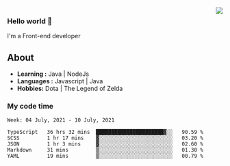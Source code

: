 <img align='right' src="https://github-readme-stats.vercel.app/api?username=jumodada&show_icons=true&theme=vue">

### Hello world 👋

I'm a Front-end developer 
    
## About
-  **Learning :** Java | NodeJs
-  **Languages :** Javascript | Java
-  **Hobbies:** Dota | The Legend of Zelda

### My code time

<!--START_SECTION:waka-->
```text
Week: 04 July, 2021 - 10 July, 2021

TypeScript   36 hrs 32 mins  ██████████████████████▓░░   90.59 % 
SCSS         1 hr 17 mins    ▓░░░░░░░░░░░░░░░░░░░░░░░░   03.20 % 
JSON         1 hr 3 mins     ▓░░░░░░░░░░░░░░░░░░░░░░░░   02.60 % 
Markdown     31 mins         ▒░░░░░░░░░░░░░░░░░░░░░░░░   01.30 % 
YAML         19 mins         ▒░░░░░░░░░░░░░░░░░░░░░░░░   00.79 % 
```
<!--END_SECTION:waka-->
